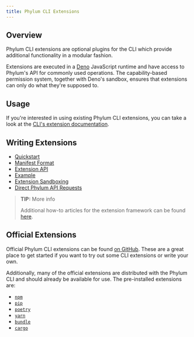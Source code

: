 ```yaml
---
title: Phylum CLI Extensions
---
```


## Overview

Phylum CLI extensions are optional plugins for the CLI which provide additional
functionality in a modular fashion.

Extensions are executed in a [Deno] JavaScript runtime and have access to
Phylum's API for commonly used operations. The capability-based permission
system, together with Deno's sandbox, ensures that extensions can only do what
they're supposed to.

[Deno]: https://deno.land/

## Usage

If you're interested in using existing Phylum CLI extensions, you can take a
look at the [CLI's extension documentation].

[CLI's extension documentation]: ../commands/phylum_extension.md

## Writing Extensions

* [Quickstart](./extension_quickstart.md)
* [Manifest Format](./extension_manifest.md)
* [Extension API](./extension_api.md)
* [Example](./extension_example.md)
* [Extension Sandboxing](./extension_sandboxing.md)
* [Direct Phylum API Requests](./extension_rest_api.md)

> **TIP:** More info
>
> Additional how-to articles for the extension framework can be found
> [here](https://dev.to/phylum).

## Official Extensions

Official Phylum CLI extensions can be found [on GitHub]. These are a great place
to get started if you want to try out some CLI extensions or write your own.

[on GitHub]: https://github.com/phylum-dev/cli/tree/main/extensions

Additionally, many of the official extensions are distributed with the Phylum
CLI and should already be available for use. The pre-installed extensions are:

* [`npm`](https://github.com/phylum-dev/cli/tree/main/extensions/npm)
* [`pip`](https://github.com/phylum-dev/cli/tree/main/extensions/pip)
* [`poetry`](https://github.com/phylum-dev/cli/tree/main/extensions/poetry)
* [`yarn`](https://github.com/phylum-dev/cli/tree/main/extensions/yarn)
* [`bundle`](https://github.com/phylum-dev/cli/tree/main/extensions/bundle)
* [`cargo`](https://github.com/phylum-dev/cli/tree/main/extensions/cargo)
